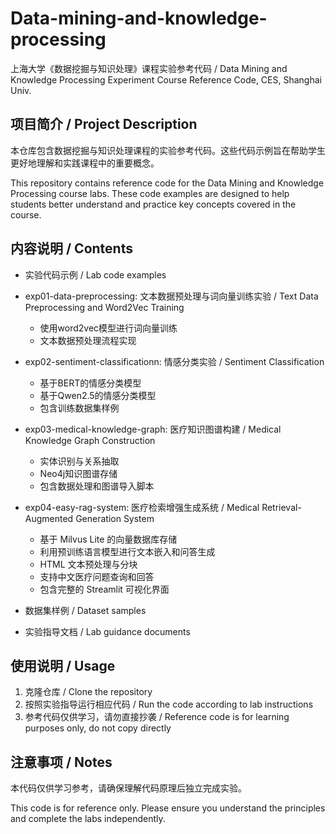 # Data-mining-and-knowledge-processing

上海大学《数据挖掘与知识处理》课程实验参考代码 / Data Mining and Knowledge Processing Experiment Course Reference Code, CES, Shanghai Univ.

## 项目简介 / Project Description

本仓库包含数据挖掘与知识处理课程的实验参考代码。这些代码示例旨在帮助学生更好地理解和实践课程中的重要概念。

This repository contains reference code for the Data Mining and Knowledge Processing course labs. These code examples are designed to help students better understand and practice key concepts covered in the course.

## 内容说明 / Contents

- 实验代码示例 / Lab code examples
- exp01-data-preprocessing: 文本数据预处理与词向量训练实验 / Text Data Preprocessing and Word2Vec Training
  - 使用word2vec模型进行词向量训练
  - 文本数据预处理流程实现
  
- exp02-sentiment-classificationn: 情感分类实验 / Sentiment Classification
  - 基于BERT的情感分类模型
  - 基于Qwen2.5的情感分类模型
  - 包含训练数据集样例
  
- exp03-medical-knowledge-graph: 医疗知识图谱构建 / Medical Knowledge Graph Construction
  - 实体识别与关系抽取
  - Neo4j知识图谱存储
  - 包含数据处理和图谱导入脚本

- exp04-easy-rag-system: 医疗检索增强生成系统 / Medical Retrieval-Augmented Generation System
  - 基于 Milvus Lite 的向量数据库存储
  - 利用预训练语言模型进行文本嵌入和问答生成
  - HTML 文本预处理与分块
  - 支持中文医疗问题查询和回答
  - 包含完整的 Streamlit 可视化界面

- 数据集样例 / Dataset samples
- 实验指导文档 / Lab guidance documents

## 使用说明 / Usage

1. 克隆仓库 / Clone the repository
2. 按照实验指导运行相应代码 / Run the code according to lab instructions
3. 参考代码仅供学习，请勿直接抄袭 / Reference code is for learning purposes only, do not copy directly

## 注意事项 / Notes

本代码仅供学习参考，请确保理解代码原理后独立完成实验。

This code is for reference only. Please ensure you understand the principles and complete the labs independently.

